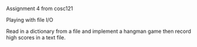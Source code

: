 Assignment 4 from cosc121

Playing with file I/O 

Read in a dictionary from a file and implement a hangman game then record high scores in a text file. 
